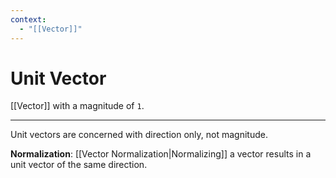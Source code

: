 ```yaml
---
context:
  - "[[Vector]]"
---
```


# Unit Vector

[[Vector]] with a magnitude of `1`.

---

Unit vectors are concerned with direction only, not magnitude.

**Normalization**: [[Vector Normalization|Normalizing]] a vector results in a unit vector of the same direction.
